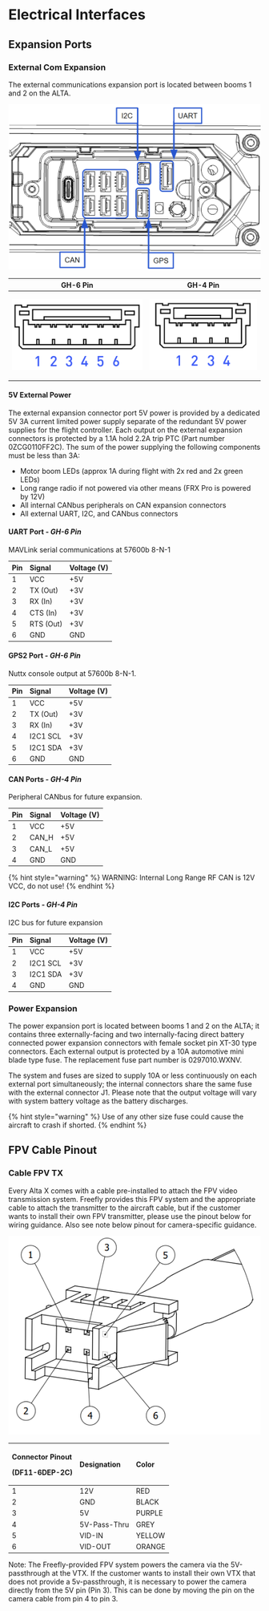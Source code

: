# Electrical Interfaces

## Expansion Ports

### External Com Expansion

The external communications expansion port is located between booms 1 and 2 on the ALTA.

![](../../../.gitbook/assets/screenshot_54.png)

<table>
  <thead>
    <tr>
      <th style="text-align:center">GH-6 Pin</th>
      <th style="text-align:center">GH-4 Pin</th>
    </tr>
  </thead>
  <tbody>
    <tr>
      <td style="text-align:center">
        <p></p>
        <p>
          <img src="../../../.gitbook/assets/screenshot_53.png" alt/>
        </p>
      </td>
      <td style="text-align:center">
        <p></p>
        <p>
          <img src="../../../.gitbook/assets/screenshot_52.png" alt/>
        </p>
      </td>
    </tr>
  </tbody>
</table>

#### 5V External Power

The external expansion connector port 5V power is provided by a dedicated 5V 3A current limited power supply separate of the redundant 5V power supplies for the flight controller. Each output on the external expansion connectors is protected by a 1.1A hold 2.2A trip PTC \(Part number 0ZCG0110FF2C\). The sum of the power supplying the following components must be less than 3A:

* Motor boom LEDs \(approx 1A during flight with 2x red and 2x green LEDs\)
* Long range radio if not powered via other means \(FRX Pro is powered by 12V\)
* All internal CANbus peripherals on CAN expansion connectors
* All external UART, I2C, and CANbus connectors

#### UART Port - _GH-6 Pin_

MAVLink serial communications at 57600b 8-N-1

| Pin | Signal | Voltage \(V\) |
| :--- | :--- | :--- |
| 1 | VCC | +5V |
| 2 | TX \(Out\) | +3V |
| 3 | RX \(In\) | +3V |
| 4 | CTS \(In\) | +3V |
| 5 | RTS \(Out\) | +3V |
| 6 | GND | GND |

#### GPS2 Port _- GH-6 Pin_

Nuttx console output at 57600b 8-N-1.

| Pin | Signal | Voltage \(V\) |
| :--- | :--- | :--- |
| 1 | VCC | +5V |
| 2 | TX \(Out\) | +3V |
| 3 | RX \(In\) | +3V |
| 4 | I2C1 SCL | +3V |
| 5 | I2C1 SDA | +3V |
| 6 | GND | GND |

#### CAN Ports _- GH-4 Pin_

Peripheral CANbus for future expansion.

| Pin | Signal | Voltage \(V\) |
| :--- | :--- | :--- |
| 1 | VCC | +5V |
| 2 | CAN\_H | +5V |
| 3 | CAN\_L | +5V |
| 4 | GND | GND |

{% hint style="warning" %}
WARNING: Internal Long Range RF CAN is 12V VCC, do not use!
{% endhint %}

#### I2C Ports _- GH-4 Pin_

I2C bus for future expansion

| Pin | Signal | Voltage \(V\) |
| :--- | :--- | :--- |
| 1 | VCC | +5V |
| 2 | I2C1 SCL | +3V |
| 3 | I2C1 SDA | +3V |
| 4 | GND | GND |

### Power Expansion

The power expansion port is located between booms 1 and 2 on the ALTA; it contains three externally-facing and two internally-facing direct battery connected power expansion connectors with female socket pin XT-30 type connectors. Each external output is protected by a 10A automotive mini blade type fuse. The replacement fuse part number is 0297010.WXNV.

The system and fuses are sized to supply 10A or less continuously on each external port simultaneously; the internal connectors share the same fuse with the external connector J1. Please note that the output voltage will vary with system battery voltage as the battery discharges.

{% hint style="warning" %}
Use of any other size fuse could cause the aircraft to crash if shorted. 
{% endhint %}

## FPV Cable Pinout

### Cable FPV TX

Every Alta X comes with a cable pre-installed to attach the FPV video transmission system. Freefly provides this FPV system and the appropriate cable to attach the transmitter to the aircraft cable, but if the customer wants to install their own FPV transmitter, please use the pinout below for wiring guidance. Also see note below pinout for camera-specific guidance.

![FPV TX Cable connector from aircraft \(Mating connector is HIROSE DF11-6DS-2C\)](../../../.gitbook/assets/850-00303-assembly-cable-fpv-tx-pinout-google-chrome-2019-10-29-15.06.17.png)



<table>
  <thead>
    <tr>
      <th style="text-align:left">
        <p>Connector Pinout</p>
        <p>(DF11-6DEP-2C)</p>
      </th>
      <th style="text-align:left">Designation</th>
      <th style="text-align:left">Color</th>
    </tr>
  </thead>
  <tbody>
    <tr>
      <td style="text-align:left">1</td>
      <td style="text-align:left">12V</td>
      <td style="text-align:left">RED</td>
    </tr>
    <tr>
      <td style="text-align:left">2</td>
      <td style="text-align:left">GND</td>
      <td style="text-align:left">BLACK</td>
    </tr>
    <tr>
      <td style="text-align:left">3</td>
      <td style="text-align:left">5V</td>
      <td style="text-align:left">PURPLE</td>
    </tr>
    <tr>
      <td style="text-align:left">4</td>
      <td style="text-align:left">5V-Pass-Thru</td>
      <td style="text-align:left">GREY</td>
    </tr>
    <tr>
      <td style="text-align:left">5</td>
      <td style="text-align:left">VID-IN</td>
      <td style="text-align:left">YELLOW</td>
    </tr>
    <tr>
      <td style="text-align:left">6</td>
      <td style="text-align:left">VID-OUT</td>
      <td style="text-align:left">ORANGE</td>
    </tr>
  </tbody>
</table>

Note: The Freefly-provided FPV system powers the camera via the 5V-passthrough at the VTX. If the customer wants to install their own VTX that does not provide a 5v-passthrough, it is necessary to power the camera directly from the 5V pin \(Pin 3\). This can be done by moving the pin on the camera cable from pin 4 to pin 3.

